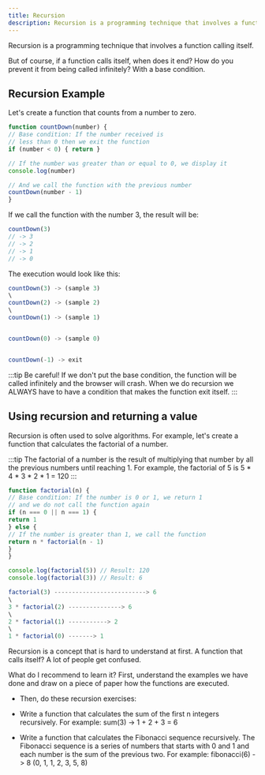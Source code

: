 ```yaml
---
title: Recursion
description: Recursion is a programming technique that involves a function calling itself.
---
```


Recursion is a programming technique that involves a function calling itself.

But of course, if a function calls itself, when does it end? How do you prevent it from being called infinitely? With a base condition.

## Recursion Example

Let's create a function that counts from a number to zero.

``` js title="Recursion"
function countDown(number) {
// Base condition: If the number received is
// less than 0 then we exit the function
if (number < 0) { return }

// If the number was greater than or equal to 0, we display it
console.log(number)

// And we call the function with the previous number
countDown(number - 1)
}
```

If we call the function with the number 3, the result will be:

``` js title="Function result"
countDown(3)
// -> 3
// -> 2
// -> 1
// -> 0
```
The execution would look like this:
``` js title="Execution"
countDown(3) -> (sample 3)
\
countDown(2) -> (sample 2)
\
countDown(1) -> (sample 1)


countDown(0) -> (sample 0)


countDown(-1) -> exit
```
:::tip
Be careful! If we don't put the base condition, the function will be called infinitely and the browser will crash. When we do recursion we ALWAYS have to have a condition that makes the function exit itself.
:::

## Using recursion and returning a value
Recursion is often used to solve algorithms. For example, let's create a function that calculates the factorial of a number.

:::tip
The factorial of a number is the result of multiplying that number by all the previous numbers until reaching 1. For example, the factorial of 5 is 5 * 4 * 3 * 2 * 1 = 120
:::
``` js title="Factorial"
function factorial(n) {
// Base condition: If the number is 0 or 1, we return 1
// and we do not call the function again
if (n === 0 || n === 1) {
return 1
} else {
// If the number is greater than 1, we call the function
return n * factorial(n - 1)
}
}

console.log(factorial(5)) // Result: 120
console.log(factorial(3)) // Result: 6
```
``` js title="Factorial Result"
factorial(3) --------------------------> 6
\
3 * factorial(2) ---------------> 6
\
2 * factorial(1) -----------> 2
\
1 * factorial(0) -------> 1
```
Recursion is a concept that is hard to understand at first. A function that calls itself? A lot of people get confused.

What do I recommend to learn it? First, understand the examples we have done and draw on a piece of paper how the functions are executed.

- Then, do these recursion exercises:

- Write a function that calculates the sum of the first n integers recursively. For example: sum(3) -> 1 + 2 + 3 = 6

- Write a function that calculates the Fibonacci sequence recursively. The Fibonacci sequence is a series of numbers that starts with 0 and 1 and each number is the sum of the previous two. For example: fibonacci(6) -> 8 (0, 1, 1, 2, 3, 5, 8)